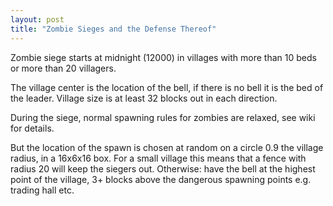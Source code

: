 ```yaml
---
layout: post
title: "Zombie Sieges and the Defense Thereof"
---
```


Zombie siege starts at midnight (12000) in villages with more than 10 beds
or more than 20 villagers.

The village center is the location of the bell, if there is no bell it is the bed of the
leader.  Village size is at least 32 blocks out in each direction.

During the siege, normal spawning rules for zombies are relaxed, see wiki for details.

But the location of the spawn is chosen at random on a circle 0.9 the village radius, in a 16x6x16 box.
For a small village this means that a fence with radius 20 will keep the siegers out.  Otherwise: have the bell at the highest point of the village, 3+ blocks above the dangerous spawning points e.g. trading hall etc.
